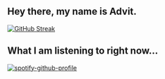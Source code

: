 ## Hey there, my name is Advit.
[![GitHub Streak](https://github-readme-streak-stats.herokuapp.com?user=pikameow420&theme=dark&border_radius=20&date_format=M%20j%5B%2C%20Y%5D&background=030925)](https://git.io/streak-stats)

## What I am listening to right now...

[![spotify-github-profile](https://spotify-github-profile.vercel.app/api/view?uid=anv4l7ffkfeil9ds8fg437pp2&cover_image=true&theme=default&show_offline=false&background_color=121212)](https://github.com/kittinan/spotify-github-profile)